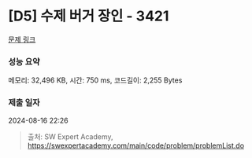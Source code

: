 # [D5] 수제 버거 장인 - 3421 

[문제 링크](https://swexpertacademy.com/main/code/problem/problemDetail.do?contestProbId=AWErcQmKy6kDFAXi) 

### 성능 요약

메모리: 32,496 KB, 시간: 750 ms, 코드길이: 2,255 Bytes

### 제출 일자

2024-08-16 22:26



> 출처: SW Expert Academy, https://swexpertacademy.com/main/code/problem/problemList.do